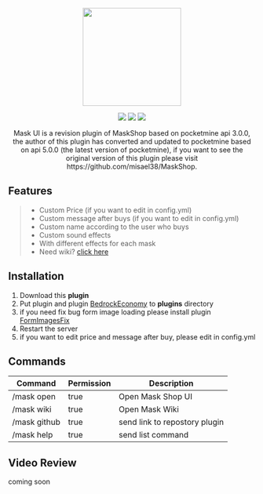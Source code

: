 
<p align="center">
  <img width="200px" src="https://github.com/SkulZOnTheYT/MaskUI/blob/1.3-patch/icon.gif" align="center"/>
</p>
<p align="center">
  <a href="https://poggit.pmmp.io/p/MaskUI"><img src="https://poggit.pmmp.io/shield.state/MaskUI"></a>
  <a href="https://poggit.pmmp.io/p/MaskUI"><img src="https://poggit.pmmp.io/shield.dl.total/MaskUI"></a>
  <a href="https://poggit.pmmp.io/p/MaskUI"><img src="https://poggit.pmmp.io/shield.dl/MaskUI"></a>
</p>

<p align="center">
Mask UI is a revision plugin of MaskShop based on pocketmine api 3.0.0, the author of this plugin has converted and updated to pocketmine based on api 5.0.0 (the latest version of pocketmine), if you want to see the original version of this plugin please visit 
 https://github.com/misael38/MaskShop.
</p>

## Features
>- Custom Price (if you want to edit in config.yml)
>- Custom message after buys (if you want to edit in config.yml)
>- Custom name according to the user who buys
>- Custom sound effects
>- With different effects for each mask
>- Need wiki? [click here](https://github.com/SkulZOnTheYT/MaskUI/wiki)

## Installation
1. Download this **plugin**
2. Put plugin and plugin [BedrockEconomy](https://poggit.pmmp.io/p/BedrockEconomy/2.1.2) to **plugins** directory
3. if you need fix bug form image loading please install plugin [FormImagesFix](https://github.com/Muqsit/FormImagesFix)
4. Restart the server
5. if you want to edit price and message after buy, please edit in config.yml

## Commands
| Command | Permission | Description |
|---|---|---|
|/mask open|true|Open Mask Shop UI|
|/mask wiki|true|Open Mask Wiki|
|/mask github|true|send link to repostory plugin|
|/mask help|true|send list command|

## Video Review
coming soon
